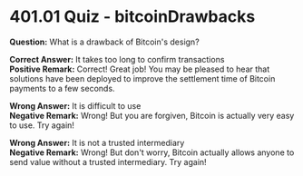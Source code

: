 # 401.01 Quiz - bitcoinDrawbacks

**Question:** What is a drawback of Bitcoin's design?

**Correct Answer:** It takes too long to confirm transactions\
**Positive Remark:** Correct! Great job! You may be pleased to hear that solutions have been deployed to improve the settlement time of Bitcoin payments to a few seconds.&#x20;

**Wrong Answer:** It is difficult to use\
**Negative Remark:** Wrong! But you are forgiven, Bitcoin is actually very easy to use. Try again!

**Wrong Answer:** It is not a trusted intermediary\
**Negative Remark:** Wrong! But don't worry, Bitcoin actually allows anyone to send value without a trusted intermediary. Try again!
